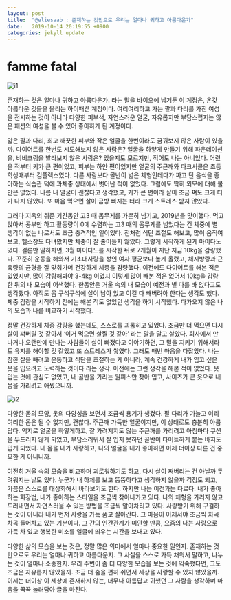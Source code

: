 ```yaml
---
layout: post
title:  "@eliesaab : 존재하는 것만으로 우리는 얼마나 귀하고 아름다운가"
date:   2019-10-14 20:19:55 +0900
categories: jekyll update
---
```


# famme fatal

![i1](https://s3.us-west-2.amazonaws.com/secure.notion-static.com/c21f8b99-8a74-4d34-bb68-b814d53d43a6/BC158BC6-D74D-4102-8529-5D6A5DD456E8.jpeg?X-Amz-Algorithm=AWS4-HMAC-SHA256&X-Amz-Credential=ASIAT73L2G45KX6IUZED%2F20191014%2Fus-west-2%2Fs3%2Faws4_request&X-Amz-Date=20191014T132112Z&X-Amz-Expires=86400&X-Amz-Security-Token=AgoJb3JpZ2luX2VjEDQaCXVzLXdlc3QtMiJHMEUCIQCLIOyJpZ8D7Ygd%2B2Uj9mFrKvnhx4eg66PKQCwzZYWz9wIgRhtKMXmOdI37VvrrE6z0ISVCImmhaMi6IUSq%2BWJ2P04q2gMILRAAGgwyNzQ1NjcxNDkzNzAiDCzYrjdUWkHoflIBhCq3A8WR%2BToj8xu7GjIMdz8XdLMF%2FCtcD32ElZUqbd6HXrVU377e%2BX%2F8pXNz5yiJZQdIbPGGhgK8a6WcCK0loS0VAkdMil%2FCgqGa%2BUurJHPjFvZ%2FvNTonSZic97q9lNR6IKj9X3DGR0wzh0Z0UeoVYrR%2BBpbapx8uuyeS1V65J%2BqGsmheRISr4Jhhsjt%2FcRHpHCbMNm7ILlvQlP1vqhWtkKWpdtCCUHyaiS4bL6i5QPy7CDdW370sbAp11BSR%2BAmHub78ENJ9M17xq0rsBdpJkEofP22ko1aZY%2F4F%2BH1wLCdUaN%2FzKWMlNQ5Sq9Ti4UsfvqXALs6F55mofCv1iCKvsx6Y6lmphtWcy1%2BskKOX98UB21Qzd0%2FB0ZNqxZxOoupPlIHnQNJ22UV8AJr9PW1Ls8dYGIG1qrp%2Bh%2FmRKts4qlXg%2BhTI71QMJfvxo6oBbLtGWgzsNk2qM5dNOAyfnrpxEkXAwZWmKhIebBkt7rZN%2BD5a5%2B72PLabdRTQyMlNkFEPEdmOW3%2B6gitfRuvljTcek40KqEapQM1QvvrWh%2BPlk7pw%2Fp8560Zn1ma8CMmoo1NrZFH1mFvBDh6gvgw08OR7QU6tAHmDrR2fqQioVS6R%2BPEwXO41axD8pIUhMe4WR6V1pYM7fQDv3P92cGDalUbU7oYsn%2BU7pzrM1f%2BH1tUgPduK%2F%2Futlns91RKAGvvvYYA8HxizUEGQELGozzjyeh0Rwktz4SUxNMGQSAsB%2F1OMGs9MyOBGkjZVdvzp2HTsW9x4Yb2T78XmsY2SB588D21Jmam2HYCVbh1f3ru%2F%2F3hSMNDXXnOeuhWP8GmJVNJDkAFdHQ6T3X847w%3D&X-Amz-Signature=8847fac8b5c56e99ccdf8c3bfeb3b92c146d3141829bb7a3009a393f25102503&X-Amz-SignedHeaders=host&response-content-disposition=filename%20%3D%22BC158BC6-D74D-4102-8529-5D6A5DD456E8.jpeg%22)

존재하는 것은 얼마나 귀하고 아름다운가. 라는 말을 바이오에 남겨둔 이 계정은, 온갖 아름다운 것들을 올리는 하이패션 계정이다. 여리여리하고 가는 팔과 다리를 가진 여성을 전시하는 것이 아니라 다양한 피부색, 자연스러운 얼굴, 자유롭지만 부담스럽지는 않은 패션의 여성을 볼 수 있어 좋아하게 된 계정이다.

얇은 팔과 다리, 희고 깨끗한 피부와 작은 얼굴을 한번이라도 꿈꿔보지 않은 사람이 있을까. 다이어트를 한번도 시도해보지 않은 사람은? 얼굴을 하얗게 만들기 위해 파운데이션을, 비비크림을 발라보지 않은 사람은? 있을지도 모르지만, 적어도 나는 아니었다. 어렸을 적부터 키가 큰 편이었고, 피부는 하얀 편이었지만 얼굴의 주근깨와 다크서클은 초등학생때부터 컴플렉스였다. 다른 사람보다 골반이 넓은 체형인데다가 짜고 단 음식을 좋아하는 식습관 덕에 과체중 상태에서 벗어난 적이 없었다. 그럼에도 딱히 외모에 대해 불만은 없었다. 나름 내 얼굴이 괜찮다고 생각했고, 키가 큰 편이라 살이 조금 쪄도 크게 티가 나지 않았다. 또 마음 먹으면 살이 금방 빠지는 터라 크게 스트레스 받지 않았다.

그러다 지옥의 취준 기간동안 고3 때 몸무게를 가뿐히 넘기고, 2019년을 맞이했다. 먹고 앉아서 공부만 하고 활동량이 0에 수렴하는 고3 때의 몸무게를 넘었다는 건 체중에 별 생각이 없는 나로서도 조금 충격적인 일이었다. 전처럼 식단 조절도 해보고, 많이 움직여보고, 헬스장도 다녀봤지만 체중이 잘 줄어들지 않았다. 그렇게 시작하게 된게 마이다노였다. 결론만 말하자면, 3월 마이다노를 시작한 뒤로 7개월이 지난 지금 10kg을 감량했다. 꾸준히 운동을 해와서 기초대사량을 성인 여자 평균보다 높게 올렸고, 체지방량과 근육량의 균형을 잘 맞춰가며 건강하게 체중을 감량했다. 이전에도 다이어트를 해본 적은 있었지만, 많이 감량해봐야 3-4kg 이었지 이렇게 많이 빼본 적은 없어서 10kg을 감량한 뒤의 내 모습이 어색했다. 한동안은 거울 속의 내 모습이 예전과 별 다를 바 없다고도 생각했다. 아직도 몸 구석구석에 살이 남아 있고 이걸 다 빼버려야 한다는 생각도 했다. 체중 감량을 시작하기 전에는 해본 적도 없었던 생각을 하기 시작했다. 다가오지 않은 나의 모습과 나를 비교하기 시작했다.

정말 건강하게 체중 감량을 했는데도, 스스로를 괴롭히고 있었다. 조금만 더 먹으면 다시 살이 쪄버릴 것 같아서 ‘이거 먹으면 살찔 것 같아’ 라는 말을 달고 살았다. 회사에서 만나거나 오랜만에 만나는 사람들이 살이 빠졌다고 이야기하면, 그 말을 지키기 위해서라도 유지를 해야할 것 같았고 또 스트레스가 쌓였다. 그래도 매번 마음을 다잡았다. 나는 잠깐 살을 빼려고 운동하고 식단을 조절하는 게 아니라, 계속 건강하게 내가 입고 싶은 옷을 입으려고 노력하는 것이다 라는 생각. 이전에는 그런 생각을 해본 적이 없었다. 옷 입는 것에 관심도 없었고, 내 골반을 가리는 원피스만 찾아 입고, 사이즈가 큰 옷으로 내 몸을 가리려고 애썼으니까.

![i2](https://s3.us-west-2.amazonaws.com/secure.notion-static.com/8d20bd27-20bf-4659-8274-29484fe9da0a/7F761F16-135A-4C49-8B00-2EE927184FC9.jpeg?X-Amz-Algorithm=AWS4-HMAC-SHA256&X-Amz-Credential=ASIAT73L2G45MKD5VAGT%2F20191014%2Fus-west-2%2Fs3%2Faws4_request&X-Amz-Date=20191014T132306Z&X-Amz-Expires=86400&X-Amz-Security-Token=AgoJb3JpZ2luX2VjEDAaCXVzLXdlc3QtMiJHMEUCIQDi42us1e4YM641pvPSJUYNBg6b0WUlWZr2bLNpNx1ieQIgVJPUjkgObDr%2FgYyXpf3ryVDUHE2aTuIj09ghsawSqxYq2gMIKRAAGgwyNzQ1NjcxNDkzNzAiDGxz08Q42plQ0SUWLyq3A0lK%2BkRXY7%2FhsssFnOYbTNwVDE6Vm4beFuKF1NFjDp5NFkHVoL32Ae8zWCQR5BvVHemUgoYsSdW1OTGekJrgdnbbGGrZ4cs%2FTncb%2FDG%2BM8YTPuzMOin1%2BF5WxL4G3jR0MU7CgnpOOafH9yseG7WZoK7C7JC5SqnQxrvOJ%2BQq9GlTVyJv3sK%2BckqEPXEtW65qN1Bu0CknN6gvfWyAaB9lHONjMrWQd6Z6RDXrz8%2FE2h%2BQYAo6XeV2OOpa0aOhbWgAsY%2Fr7gfpDeA2%2FndtBovVn33pupYDT7rhkC2l1GtBX5KRZkLtDaWUfQKw8siAgyXsvgiXrkds3dDKPNVSXnygP4fj3dViU1WUmvyRQUwpkkYnnDvyNnzwW6Pae50mMwpUwNa9nz%2FZ2uCWwhMTnASOBPPPFHESfbIuCnideaA9SP6dd6fGO5nZLTe%2Bhz2a765kciRrGbUCz1sT7WphP4p8CQMeplnKxf5oRXe91ULKaR1y1m7L3lwOK4XGUug%2B1AUKJFPDaCu5k5rPHltDwXuzRFN6LS2q9yAStf5BnglAgfBZQ63Vgv9T%2BNWP9%2F1L751Fw6yfrgGtfDYwlMWQ7QU6tAHCXY56woZhcqW8IkcC8BClncoLAYOoZendRYqwF8Hm2QjaEbCA2ooIDHTHguevx39HPEcxMQB%2F1mr1GSwu1zjTTspZiz1qOkLI3E%2FcMqbybrBf9M6vDcgcLv3o%2BWNW6BNCg%2BsdyaD5p%2BsueBNvL2InXaVZEln6SfR62xjV47KJPOP5W4htkUtKEU2to%2F7WjpPxhpnI17Dz8ogy9sjnUCSd6zN8nq2zrmnKxpqzk3AtrrbNX14%3D&X-Amz-Signature=e3ed30a188c51705ba2290ff330df09942e7fb5dfa11a5aa35de0dbc9e05e81a&X-Amz-SignedHeaders=host&response-content-disposition=filename%20%3D%227F761F16-135A-4C49-8B00-2EE927184FC9.jpeg%22)

다양한 몸의 모양, 옷의 다양성을 보면서 조금씩 용기가 생겼다. 팔 다리가 가늘고 여리여리한 몸은 될 수 없지만, 괜찮다. 주근깨 가득한 얼굴이지만, 이 상태로도 충분히 아름답다. 억지로 얼굴을 하얗게하고, 잘 가려지지도 않는 주근깨를 가리려고 아침마다 쿠션을 두드리지 않게 되었고, 부담스러워서 잘 입지 못하던 골반이 타이트하게 붙는 바지도 입게 되었다. 내 몸을 내가 사랑하고, 나의 얼굴을 내가 좋아하면 이제 더이상 다른 건 중요한 게 아니니까.

여전히 거울 속의 모습을 비교하며 괴로워하기도 하고, 다시 살이 쪄버리는 건 아닐까 두려워지는 날도 있다. 누군가 내 하체를 보고 뚱뚱하다고 생각하지 않을까 걱정도 되고, 가끔은 스스로를 대상화해서 바라보기도 한다. 하지만 나는 이전과는 다르다. 내가 좋아하는 화장법, 내가 좋아하는 스타일을 조금씩 찾아나가고 있다. 나의 체형을 가리지 않고 드러내면서 자연스러울 수 있는 방법을 조금씩 알아차리고 있다. 사랑받기 위해 구걸하는 것이 아니라 내가 먼저 사랑을 가득 품고 살아간다. 그 마음이 이제서야 조금씩 차곡차곡 들어차고 있는 기분이다. 그 간의 인간관계가 미안할 만큼, 요즘의 나는 사랑으로 가득 차 있고 행복한 미소를 얼굴에 띄우는 시간을 보내고 있다.

다양한 삶의 모습을 보는 것은, 정말 많은 의미에서 얼마나 중요한 일인지. 존재하는 것 만으로도 우리는 얼마나 귀하고 아름다운지. 그 사실을 스스로 가득 채워서 말하고, 나누는 것이 얼마나 소중한지. 우리 주변이 좀 더 다양한 모습을 보는 것에 익숙했다면, 그도 조금은 자유롭지 않았을까. 조금 더 숨을 편히 쉬면서 세상을 사랑할 수 있지 않았을까. 이제는 더이상 이 세상에 존재하지 않는, 너무나 아름답고 귀했던 그 사람을 생각하며 마음을 꾹꾹 눌러담아 글을 마친다.



